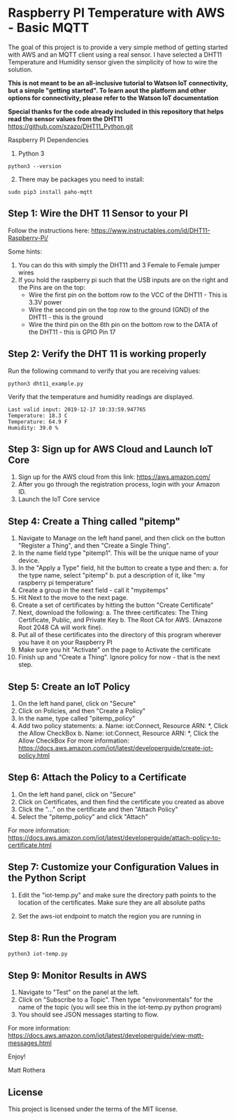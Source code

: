 # Raspberry PI Temperature with AWS - Basic MQTT 

The goal of this project is to provide a very simple method of getting started with AWS and an MQTT client using a real sensor.  I have selected a DHT11 Temperature and Humidity sensor given the simplicity of how to wire the solution.  

**This is not meant to be an all-inclusive tutorial to Watson IoT connectivity, but a simple "getting started".  To learn aout the platform and other options for connectivity, please refer to the Watson IoT documentation**

**Special thanks for the code already included in this repository that helps read the sensor values from the DHT11**
https://github.com/szazo/DHT11_Python.git

Raspberry PI Dependencies

1.  Python 3

```console
python3 --version
```

2.  There may be packages you need to install:

```console
sudo pip3 install paho-mqtt
```

## Step 1:  Wire the DHT 11 Sensor to your PI

Follow the instructions here:
https://www.instructables.com/id/DHT11-Raspberry-Pi/

Some hints:
1.  You can do this with simply the DHT11 and 3 Female to Female jumper wires
2.  If you hold the raspberry pi such that the USB inputs are on the right and the Pins are on the top:
    * Wire the first pin on the bottom row to the VCC of the DHT11 - This is 3.3V power
    * Wire the second pin on the top row to the ground (GND) of the DHT11 - this is the ground 
    * Wire the third pin on the 6th pin on the bottom row to the DATA of the DHT11 - this is GPIO Pin 17

## Step 2:  Verify the DHT 11 is working properly

Run the following command to verify that you are receiving values:

```console
python3 dht11_example.py
```

Verify that the temperature and humidity readings are displayed.


```console
Last valid input: 2019-12-17 10:33:59.947765
Temperature: 18.3 C
Temperature: 64.9 F
Humidity: 39.0 %
```

## Step 3:  Sign up for AWS Cloud and Launch IoT Core

1. Sign up for the AWS cloud from this link: 
https://aws.amazon.com/
2. After you go through the registration process, login with your Amazon ID.
3. Launch the IoT Core service

## Step 4:  Create a Thing called "pitemp"

1.  Navigate to Manage on the left hand panel, and then click on the button "Register a Thing", and then "Create a Single Thing".
2.  In the name field type "pitemp1".  This will be the unique name of your device.
3.  In the "Apply a Type" field, hit the button to create a type and then:
    a.  for the type name, select "pitemp"
    b.  put a description of it, like "my raspberry pi temperature"
4.  Create a group in the next field - call it "mypitemps"
5.  Hit Next to the move to the next page.
6.  Create a set of certificates by hitting the button "Create Certificate"
7.  Next, download the following:
   a.  The three certificates: The Thing Certificate, Public, and Private Key
   b.  The Root CA for AWS. (Amazone Root 2048 CA will work fine).
8.  Put all of these certificates into the directory of this program wherever you have it on your Raspberry PI
9.  Make sure you hit "Activate" on the page to Activate the certificate
10.  Finish up and "Create a Thing".  Ignore policy for now - that is the next step.

## Step 5:  Create an IoT Policy

1.  On the left hand panel, click on "Secure"
2.  Click on Policies, and then "Create a Policy"
3.  In the name, type called "pitemp_policy"
4.  Add two policy statements:
   a.  Name: iot:Connect, Resource ARN: *, Click the Allow CheckBox
   b.  Name: iot:Connect, Resource ARN: *, Click the Allow CheckBox
For more information:
https://docs.aws.amazon.com/iot/latest/developerguide/create-iot-policy.html

## Step 6:  Attach the Policy to a Certificate

1.  On the left hand panel, click on "Secure"
2.  Click on Certificates, and then find the certificate you created as above
3.  Click the "..." on the certificate and then "Attach Policy"
4.  Select the "pitemp_policy" and click "Attach"

For more information:
https://docs.aws.amazon.com/iot/latest/developerguide/attach-policy-to-certificate.html

## Step 7:  Customize your Configuration Values in the Python Script

1.  Edit the "iot-temp.py" and make sure the directory path points to the location of the certificates.  Make sure they are all absolute paths

2.  Set the aws-iot endpoint to match the region you are running in

## Step 8:  Run the Program
 

```console
python3 iot-temp.py
```

## Step 9:  Monitor Results in AWS

1.  Navigate to "Test" on the panel at the left.
2.  Click on "Subscribe to a Topic".  Then type "environmentals" for the name of the topic (you will see this in the iot-temp.py python program)
3.  You should see JSON messages starting to flow.

For more information:
https://docs.aws.amazon.com/iot/latest/developerguide/view-mqtt-messages.html


Enjoy!

Matt Rothera


## License

This project is licensed under the terms of the MIT license.
